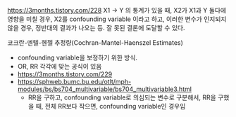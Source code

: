 https://3months.tistory.com/228
X1 -> Y 의 통계가 있을 때,
X2가 X1과 Y 둘다에 영향을 미칠 경우,
X2를 confounding variable 이라고 하고, 이러한 변수가 인지되지 않을 경우, 정반대의 결과가 나오는 등. 잘 못된 결론에 도달할 수 있다.

코크란-멘텔-헨젤 추정량(Cochran-Mantel-Haenszel Estimates)
- confounding variable을 보정하기 위한 방식.
- OR, RR 각각에 맞는 공식이 있음
- https://3months.tistory.com/229
- https://sphweb.bumc.bu.edu/otlt/mph-modules/bs/bs704_multivariable/bs704_multivariable3.html
  - RR을 구하고, confounding variable로 의심되는 변수로 구분해서, RR을 구했을 때, 전체 RR보다 작으면, confounding variable인 경우임